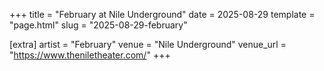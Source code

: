 +++
title = "February at Nile Underground"
date = 2025-08-29
template = "page.html"
slug = "2025-08-29-february"

[extra]
artist = "February"
venue = "Nile Underground"
venue_url = "https://www.theniletheater.com/"
+++

